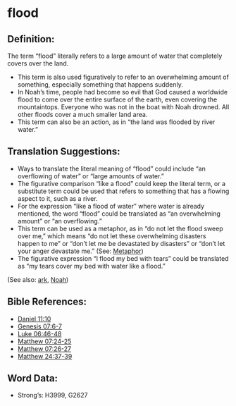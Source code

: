 # flood

## Definition:

The term “flood” literally refers to a large amount of water that completely covers over the land.

* This term is also used figuratively to refer to an overwhelming amount of something, especially something that happens suddenly.
* In Noah’s time, people had become so evil that God caused a worldwide flood to come over the entire surface of the earth, even covering the mountaintops. Everyone who was not in the boat with Noah drowned. All other floods cover a much smaller land area.
* This term can also be an action, as in “the land was flooded by river water.”

## Translation Suggestions:

* Ways to translate the literal meaning of “flood” could include “an overflowing of water” or “large amounts of water.”
* The figurative comparison “like a flood” could keep the literal term, or a substitute term could be used that refers to something that has a flowing aspect to it, such as a river.
* For the expression “like a flood of water” where water is already mentioned, the word “flood” could be translated as “an overwhelming amount” or “an overflowing.”
* This term can be used as a metaphor, as in “do not let the flood sweep over me,” which means “do not let these overwhelming disasters happen to me” or “don’t let me be devastated by disasters” or “don’t let your anger devastate me.” (See: [Metaphor](en/ta-vol1/translate/man/figs-metaphor))
* The figurative expression “I flood my bed with tears” could be translated as “my tears cover my bed with water like a flood.”

(See also: [ark](../kt/ark.md), [Noah](../names/noah.md))

## Bible References:

* [Daniel 11:10](rc://en/tn/help/dan/11/10)
* [Genesis 07:6-7](rc://en/tn/help/gen/07/06)
* [Luke 06:46-48](rc://en/tn/help/luk/06/46)
* [Matthew 07:24-25](rc://en/tn/help/mat/07/24)
* [Matthew 07:26-27](rc://en/tn/help/mat/07/26)
* [Matthew 24:37-39](rc://en/tn/help/mat/24/37)

## Word Data:

* Strong’s: H3999, G2627
